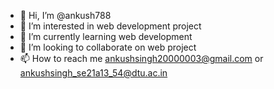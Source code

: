- 👋 Hi, I’m @ankush788
- 👀 I’m interested in web development project
- 🌱 I’m currently learning web development 
- 💞️ I’m looking to collaborate on web project 
- 📫 How to reach me ankushsingh20000003@gmail.com   or    ankushsingh_se21a13_54@dtu.ac.in 
                   

<!---
ankush788/ankush788 is a ✨ special ✨ repository because its `README.md` (this file) appears on your GitHub profile.
You can click the Preview link to take a look at your changes.
--->
